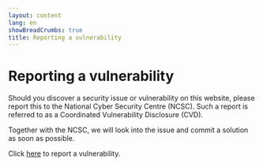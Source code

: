 ```yaml
---
layout: content
lang: en
showBreadCrumbs: true
title: Reporting a vulnerability
---
```


# Reporting a vulnerability

Should you discover a security issue or vulnerability on this website, please report this to the National Cyber Security Centre (NCSC). Such a report is referred to as a Coordinated Vulnerability Disclosure (CVD).

Together with the NCSC, we will look into the issue and commit a solution as soon as possible.

Click [here](https://english.ncsc.nl/report-vulnerability) to report a vulnerability.
